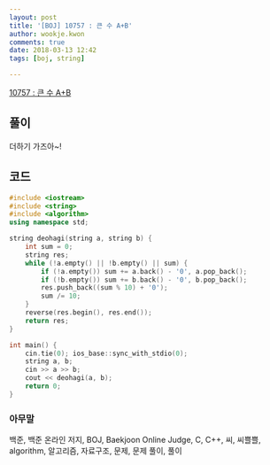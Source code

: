 ```yaml
---
layout: post
title: '[BOJ] 10757 : 큰 수 A+B'
author: wookje.kwon
comments: true
date: 2018-03-13 12:42
tags: [boj, string]

---
```


[10757 : 큰 수 A+B](https://www.acmicpc.net/problem/10757)

## 풀이

더하기 가즈아~!

## 코드

```cpp
#include <iostream>
#include <string>
#include <algorithm>
using namespace std;

string deohagi(string a, string b) {
	int sum = 0;
	string res;
	while (!a.empty() || !b.empty() || sum) {
		if (!a.empty()) sum += a.back() - '0', a.pop_back();
		if (!b.empty()) sum += b.back() - '0', b.pop_back();
		res.push_back((sum % 10) + '0');
		sum /= 10;
	}
	reverse(res.begin(), res.end());
	return res;
}

int main() {
    cin.tie(0); ios_base::sync_with_stdio(0);
    string a, b;
    cin >> a >> b;
    cout << deohagi(a, b);
	return 0;
}
```

### 아무말  
백준, 백준 온라인 저지, BOJ, Baekjoon Online Judge, C, C++, 씨, 씨쁠쁠, algorithm, 알고리즘, 자료구조, 문제, 문제 풀이, 풀이
